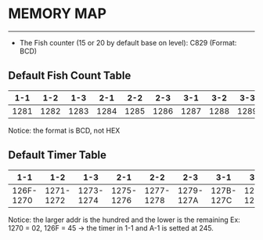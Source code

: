 # MEMORY MAP
---
- The Fish counter (15 or 20 by default base on level): C829 (Format: BCD)
## Default Fish Count Table

| 1-1  | 1-2  | 1-3  | 2-1  | 2-2  | 2-3  | 3-1  | 3-2  | 3-3  | A-1  | A-2  | A-3  | B-1  | B-2  | B-3  | C-1  | C-2  | C-3  |
|------|------|------|------|------|------|------|------|------|------|------|------|------|------|------|------|------|------|
| 1281 | 1282 | 1283 | 1284 | 1285 | 1286 | 1287 | 1288 | 1289 | 128A | 128B | 128C | 128D | 128E | 128F | 1290 | 1291 | 1292 |
Notice: the format is BCD, not HEX
## Default Timer Table

| 1-1  | 1-2  | 1-3  | 2-1  | 2-2  | 2-3  | 3-1  | 3-2  | 3-3  | A-1  | A-2  | A-3  | B-1  | B-2  | B-3  | C-1  | C-2  | C-3  |
|------|------|------|------|------|------|------|------|------|------|------|------|------|------|------|------|------|------|
| 126F-1270 | 1271-1272 | 1273-1274 | 1275-1276 | 1277-1278 | 1279-127A | 127B-127C | 127D-127E | 127F-1280 | 126F-1270 | 1271-1272 | 1273-1274 | 1275-1276 | 1277-1278 | 1279-127A | 127B-127C | 127D-127E | 127F-1280 |
Notice: the larger addr is the hundred and the lower is the remaining
Ex: 1270 = 02, 126F = 45 -> the timer in 1-1 and A-1 is setted at 245.




